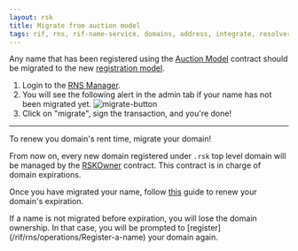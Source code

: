 ```yaml
---
layout: rsk
title: Migrate from auction model
tags: rif, rns, rif-name-service, domains, address, integrate, resolver, node, sdk, libraries, infrastructure, protocols, mvp, design, rbtc, defi, decentralized, quick-start, guides, tutorial, networks, dapps, tools, rootstock, rsk, ethereum, smart-contracts, install, get-started, how-to, mainnet, testnet, contracts, wallets, web3, crypto
---
```


Any name that has been registered using the [Auction Model](/rif/rns/operations/register-auction-deprecated) contract should be migrated to the new [registration model](/rif/rns/operations/register).

1. Login to the [RNS Manager](https://beta.manager.rns.rifos.org/admin).
2. You will see the following alert in the admin tab if your name has not been migrated yet.
    ![migrate-button](/assets/img/rns/migrate-button.png)
3. Click on "migrate", sign the transaction, and you're done!

<hr />

To renew you domain's rent time, migrate your domain!

From now on, every new domain registered under `.rsk` top level domain will be managed by the [RSKOwner](https://github.com/rnsdomains/rns-rskregistrar/blob/master/contracts/RSKOwner.sol) contract. This contract is in charge of domain expirations.

Once you have migrated your name, follow [this](/rif/rns/operations/renew) guide to renew your domain's expiration.

<div class="alert alert-warning">
    If a name is not migrated before expiration, you will lose the domain ownership. In that case, you will be prompted to [register](/rif/rns/operations/Register-a-name) your domain again.
</div>
